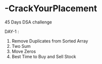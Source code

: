 # -CrackYourPlacement
45 Days DSA challenge 

DAY-1 :

1) Remove Duplicates from Sorted Array
2) Two Sum
3) Move Zeros
4) Best Time to Buy and Sell Stock

